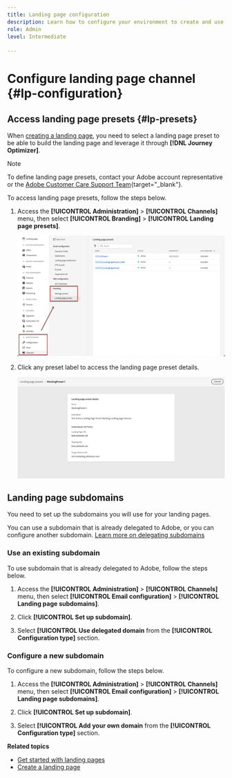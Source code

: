 ```yaml
---
title: Landing page configuration
description: Learn how to configure your environment to create and use landing pages with Journey Optimizer
role: Admin
level: Intermediate

---
```

# Configure landing page channel {#lp-configuration}

## Access landing page presets {#lp-presets}

When [creating a landing page](../landing-pages/create-lp.md#create-a-lp), you need to select a landing page preset to be able to build the landing page and leverage it through **[!DNL Journey Optimizer]**.

>[!NOTE]
>
>To define landing page presets, contact your Adobe account representative or the [Adobe Customer Care Support Team](https://helpx.adobe.com/enterprise/admin-guide.html/enterprise/using/support-for-experience-cloud.ug.html){target="_blank"}.

To access landing page presets, follow the steps below.

1. Access the **[!UICONTROL Administration]** > **[!UICONTROL Channels]** menu, then select **[!UICONTROL Branding]** > **[!UICONTROL Landing page presets]**.

    ![](../assets/lp_presets-access.png)

1. Click any preset label to access the landing page preset details.

    ![](../assets/lp_preset-details.png)

<!--
1. Access the **[!UICONTROL Administration]** > **[!UICONTROL Channels]** menu, then select **[!UICONTROL Branding]** > **[!UICONTROL Landing page presets]**.

1. Select **[!UICONTROL Create landing page preset]**.

    ![](../assets/lp_create-preset.png)

1. Enter a name and a description (optional) for the preset, then select the landing page channel.

    ![](../assets/lp_preset.png)

    >[!NOTE]
    >
    > Names must begin with a letter (A-Z). It can only contain alpha-numeric characters. You can also use underscore `_`, dot`.` and hyphen `-` characters.

1. Configure the **landing page** settings.

     ![](../assets/lp_preset-settings.png)


1. Once all the parameters have been configured, click **[!UICONTROL Submit]** to confirm. You can also save the message preset as draft and resume its configuration later on.

    ![](../assets/lp_preset-xxx.png)

1. Once the landing page preset has been created, it displays in the list with the **[!UICONTROL Processing]** status.

    >[!NOTE]
    >
    >If the checks are not successful, learn more on the possible failure reasons in [this section](#monitor-message-presets).  

1. Once the checks are successful, the message preset gets the **[!UICONTROL Active]** status. It is ready to be used to deliver messages.

    ![](../assets/preset-active.png)

To learn how to configure a message preset for push notifications and emails, refer to [this section](message-presets.md).

You are now ready to use create landing pages in Journey Optimizer.

-->

## Landing page subdomains

You need to set up the subdomains you will use for your landing pages.

You can use a subdomain that is already delegated to Adobe, or you can configure another subdomain. [Learn more on delegating subdomains](delegate-subdomain.md)

<!--
>[!NOTE]
>
>To define landing page subdomains, contact your Adobe account representative or the [Adobe Customer Care Support Team](https://helpx.adobe.com/enterprise/admin-guide.html/enterprise/using/support-for-experience-cloud.ug.html){target="_blank"}.
-->
### Use an existing subdomain

To use subdomain that is already delegated to Adobe, follow the steps below.

1. Access the **[!UICONTROL Administration]** > **[!UICONTROL Channels]** menu, then select **[!UICONTROL Email configuration]** > **[!UICONTROL Landing page subdomains]**.

1. Click **[!UICONTROL Set up subdomain]**.

1. Select **[!UICONTROL Use delegated domain** from the **[!UICONTROL Configuration type]** section.

### Configure a new subdomain

To configure a new subdomain, follow the steps below.

1. Access the **[!UICONTROL Administration]** > **[!UICONTROL Channels]** menu, then select **[!UICONTROL Email configuration]** > **[!UICONTROL Landing page subdomains]**.

1. Click **[!UICONTROL Set up subdomain]**.

1. Select **[!UICONTROL Add your own domain** from the **[!UICONTROL Configuration type]** section.

**Related topics**

* [Get started with landing pages](../landing-pages/get-started-lp.md)
* [Create a landing page](../landing-pages/create-lp.md#create-a-lp)
